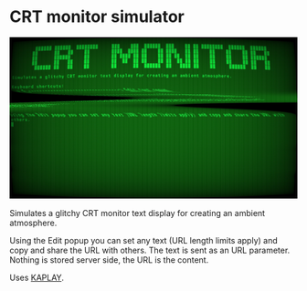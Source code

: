 # CRT monitor simulator

![CRT monitor simulator screenshot](src/crt-monitor.jpg?raw=true)

Simulates a glitchy CRT monitor text display for creating an ambient atmosphere.

Using the Edit popup you can set any text (URL length limits apply) and copy and share the URL with others. The text is sent as an URL parameter. Nothing is stored server side, the URL is the content.

Uses [KAPLAY](https://kaplayjs.com/).
